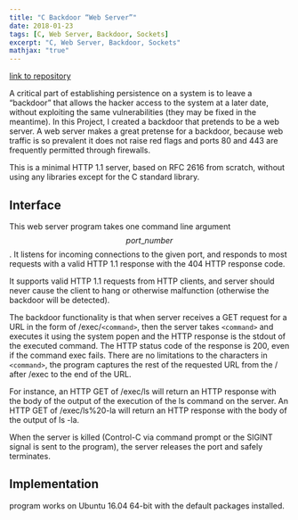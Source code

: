 ```yaml
---
title: "C Backdoor “Web Server”"
date: 2018-01-23
tags: [C, Web Server, Backdoor, Sockets]
excerpt: "C, Web Server, Backdoor, Sockets" 
mathjax: "true"
---
```


[link to repository](https://github.com/AchyuthaBharadwaj/Web-Server-using-C-sockets)

A critical part of establishing persistence on a system is to leave a “backdoor” that allows the hacker access to the system at a later date, without exploiting the same vulnerabilities (they may be fixed in the meantime). In this Project, I created a backdoor that pretends to be a web server. A web server makes a great pretense for a backdoor, because web traffic is so prevalent it does not raise red flags and ports 80 and 443 are frequently permitted through firewalls.

This is a minimal HTTP 1.1 server, based on RFC 2616 from scratch, without using any libraries except for the C standard library.

## Interface

This web server program takes one command line argument $$port\_number$$. It listens for incoming connections to the given port, and responds to most requests with a valid HTTP 1.1 response with the 404 HTTP response code. 

It supports valid HTTP 1.1 requests from HTTP clients, and server should never cause the client to hang or otherwise malfunction (otherwise the backdoor will be detected).

The backdoor functionality is that when server receives a GET request for a URL in the form of /exec/`<command>`, then the server takes `<command>` and executes it using the system popen and the HTTP response is the stdout of the executed command. The HTTP status code of the response is 200, even if the command exec fails. There are no limitations to the characters in `<command>`, the program captures the rest of the requested URL from the / after /exec to the end of the URL.

For instance, an HTTP GET of /exec/ls will return an HTTP response with the body of the output of the execution of the ls command on the server. An HTTP GET of /exec/ls%20-la will return an HTTP response with the body of the output of ls -la.

When the server is killed (Control-C via command prompt or the SIGINT signal is sent to the program), the server releases the port and safely terminates.

## Implementation
program works on Ubuntu 16.04 64-bit with the default packages installed. 